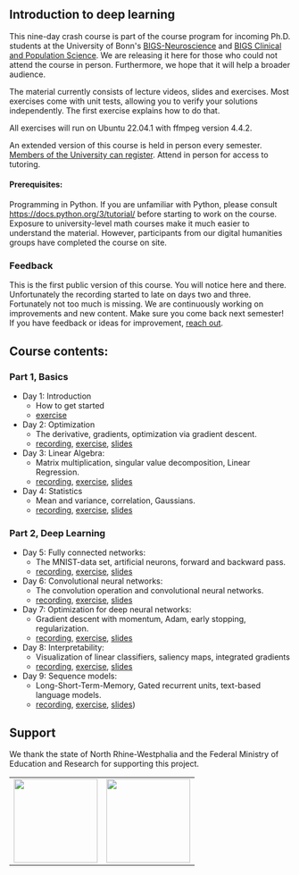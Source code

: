 ## Introduction to deep learning
This nine-day crash course is part of the course program for incoming Ph.D. students at the University of Bonn's [BIGS-Neuroscience](https://bigs-neuroscience.de/) and [BIGS Clinical and Population Science](https://bigs-clinpopscience.de/). We are releasing it here for those who could not attend the course in person. Furthermore, we hope that it will help a broader audience.

The material currently consists of lecture videos, slides and exercises.
Most exercises come with unit tests, allowing you to verify your solutions independently. The first exercise explains how to do that.

All exercises will run on Ubuntu 22.04.1 with ffmpeg version 4.4.2.

An extended version of this course is held in person every semester. [Members of the University can register](https://www.hpc.uni-bonn.de/en/training/courses/ml_intro). Attend in person for access to tutoring.


#### Prerequisites:
Programming in Python. If you are unfamiliar with Python, please consult https://docs.python.org/3/tutorial/ before starting to work on the course.
Exposure to university-level math courses make it much easier to understand the material. However, participants from our digital humanities groups have completed the course on site.


### Feedback
This is the first public version of this course. You will notice here and there. Unfortunately the recording started to late on days two and three. Fortunately not too much is missing. We are continuously working on improvements and new content. Make sure you come back next semester! If you have feedback or ideas for improvement, [reach out](https://www.dice.uni-bonn.de/hpca/de/hpca-lab-mitarbeiter/dr-moritz-wolter).


## Course contents:

### Part 1, Basics
- Day 1: Introduction
    - How to get started
    - [exercise](https://github.com/Deep-Learning-with-Jax/day_01_exercise_intro)
- Day 2: Optimization
    - The derivative, gradients, optimization via gradient descent.
    - [recording](https://uni-bonn.sciebo.de/s/8W7P94GSBmMsdOs), [exercise](https://github.com/Deep-Learning-with-Jax/day_02_exercise_optimization),  [slides](https://uni-bonn.sciebo.de/s/fI9v8QmIm1O1wc2) 
- Day 3:   Linear Algebra:
   - Matrix multiplication, singular value decomposition, Linear Regression.
   - [recording](https://uni-bonn.sciebo.de/s/w5smMgZSHZU53qf), [exercise](https://github.com/Deep-Learning-with-Jax/day_03_exercise_algebra), [slides](https://uni-bonn.sciebo.de/s/2r7NA3KWIuaJNdy)
- Day 4:  Statistics
   - Mean and variance, correlation, Gaussians.
   - [recording](https://uni-bonn.sciebo.de/s/fA7HqygB3KBiu4l), [exercise](https://github.com/Deep-Learning-with-Jax/day_04_exercise_statistics), [slides](https://uni-bonn.sciebo.de/s/BmxW2qAzIhVnpnU)

### Part 2, Deep Learning
- Day 5: Fully connected networks:
    -  The MNIST-data set, artificial neurons, forward and backward pass.
    -  [recording](https://uni-bonn.sciebo.de/s/OQoPHoIAxVJEBPj), [exercise](https://github.com/Deep-Learning-with-Jax/day_05_exercise_neural_networks), [slides](https://uni-bonn.sciebo.de/s/dAILvtcj5FWoke1)
- Day 6: Convolutional neural networks:
    -  The convolution operation and convolutional neural networks.
    -  [recording](https://uni-bonn.sciebo.de/s/A7yBH42clJC87hM), [exercise](https://github.com/Deep-Learning-with-Jax/day_06_exercise_cnn), [slides](https://uni-bonn.sciebo.de/s/wC9OVeHqO1OLiB4)
- Day 7: Optimization for deep neural networks:
    -  Gradient descent with momentum, Adam, early stopping, regularization.
    -  [recording](https://uni-bonn.sciebo.de/s/X6iAaPgCALsZtNk), [exercise](https://github.com/Deep-Learning-with-Jax/day_07_exercise_brain_decode), [slides](https://uni-bonn.sciebo.de/s/rWJRhQAGVkhpZwA)
- Day 8: Interpretability:
    - Visualization of linear classifiers, saliency maps, integrated gradients
    - [recording](https://uni-bonn.sciebo.de/s/v7BERpB3KGN0m4m), [exercise](https://github.com/Deep-Learning-with-Jax/day_08_exercise_interpretability), [slides](https://uni-bonn.sciebo.de/s/H7suTOhvj4ECko6)
- Day 9: Sequence models:
    - Long-Short-Term-Memory, Gated recurrent units, text-based language models.
    - [recording](https://uni-bonn.sciebo.de/s/H2QWgA78IIkdDJ1), [exercise](https://github.com/Deep-Learning-with-Jax/day_09_exercise_sequence_processing), [slides](https://uni-bonn.sciebo.de/s/g56Hh4lNja6A39S))


## Support

We thank the state of North Rhine-Westphalia and the Federal Ministry of Education and Research for supporting this project.

<table>
<tr>
    <td><img src="https://github.com/Machine-Learning-Foundations/.github/blob/main/profile/img/nrw-logo.png" height="150"></td>
    <td><img src="https://github.com/Machine-Learning-Foundations/.github/blob/main/profile/img/BMBF_gefoerdert_2017_en.jpg" height="150"></td>
</tr>
</table>
